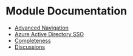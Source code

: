 # Module Documentation

- [Advanced Navigation](./advanced-navigation.md)
- [Azure Active Directory SSO](./azure-active-directory-sso.md)
- [Completeness](./completeness.md)
- [Discussions](./discussions.md)